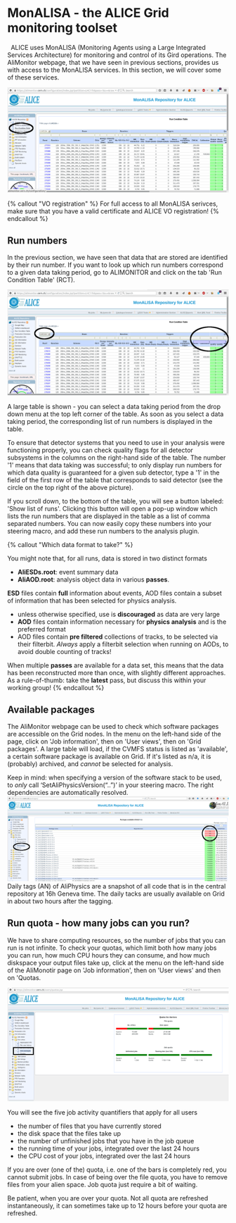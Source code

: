 # MonALISA - the ALICE Grid monitoring toolset
 
ALICE uses MonALISA (Monitoring Agents using a Large Integrated Services Architecture) for monitoring and control of its Gird operations. The AliMonitor webpage, that we have seen in previous sections, provides us with access to the MonALISA services. In this section, we will cover some of these services. 

![image](c2.png)

{% callout "VO registration" %}
For full access to all MonALISA serivces, make sure that you have a valid  certificate and ALICE VO registration!
{% endcallout %}

## Run numbers
In the previous section, we have seen that data that are stored are identified by their run number. If you want to look up which run numbers correspond to a given data taking period, go to ALIMONITOR and click on the tab 'Run Condition Table' (RCT). 

![image](b2.png)

A large table is shown - you can select a data taking period from the drop down menu at the top left corner of the table. As soon as you select a data taking period, the corresponding list of run numbers is displayed in the table. 

To ensure that detector systems that you need to use in your analysis were functioning properly, you can check quality flags for all detector subsystems in the columns on the right-hand side of the table. The number '1' means that data taking was successful; to only display run numbers for which data quality is guaranteed for a given sub detector, type a '1' in the field of the first row of the table that corresponds to said detector (see the circle on the top right of the above picture). 

If you scroll down, to the bottom of the table, you will see a button labeled: 'Show list of runs'. Clicking this button will open a pop-up window which lists the run numbers that are displayed in the table as a list of comma separated numbers. You can now easily copy these numbers into your steering macro, and add these run numbers to the analysis plugin. 

{% callout "Which data format to take?" %}

You might note that, for all runs, data is stored in two distinct formats
-   **AliESDs.root**: event summary data
-   **AliAOD.root**: analysis object data
in various **passes**. 

**ESD** files contain **full** information about events, AOD files contain a subset of information that has been selected for physics analysis. 
-   unless otherwise specified, use is **discouraged** as data are very
    large
-   **AOD** files contain information necessary for **physics analysis** and is the preferred format
-   AOD files contain **pre filtered** collections of tracks, to be selected via their
    filterbit. *Always* apply a filterbit selection when running on AODs, to avoid double counting of tracks!

When multiple **passes** are available for a data set, this means that the data has been reconstructed more than once, with slightly different approaches. As a rule-of-thumb: take the **latest** pass, but discuss this within your working group!
{% endcallout %}

## Available packages
The AliMonitor webpage can be used to check which software packages are accessible on the Grid nodes. In the menu on the left-hand side of the page, click on 'Job information', then on 'User views', then on 'Grid packages'. A large table will load, if the CVMFS status is listed as 'available', a certain software package is available on Grid. If it's listed as n/a, it is (probably) archived, and *cannot* be selected for analysis. 

Keep in mind: when specifying a version of the software stack to be used, to *only*  call ‘SetAliPhysicsVersion(“..”)’ in your steering macro. The right dependencies are automatically resolved. 
![image](dada.png)
Daily tags (AN) of AliPhysics are a snapshot of all code that is in the central repository at 16h Geneva time. The daily tacks are usually available on Grid in about two hours after the tagging. 

## Run quota - how many jobs can you run?
We have to share computing resources, so the number of jobs that you can run is not infinite. To check your quotas, which limit both how many jobs you can run, how much CPU hours they can consume, and how much diskspace your output files take up, click at the menu on the left-hand side of the AliMonotir page on 'Job information', then on 'User views' and then on 'Quotas. 

![image](dadada.png)

You will see the five job activity quantifiers that apply for all users
- the number of files that you have currently stored
- the disk space that the files take up
- the number of unfinished jobs that you have in the job queue
- the running time of your jobs, integrated over the last 24 hours
- the CPU cost of your jobs, integrated over the last 24 hours

If you are over (one of the) quota, i.e. one of the bars is completely red, you cannot submit jobs. In case of being over the file quota, you have to remove files from your alien space. Job quota just require a bit of waiting. 

Be patient, when you are over your quota. Not all quota are refreshed instantaneously, it can sometimes take up to 12 hours before your quota are refreshed. 
